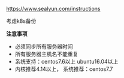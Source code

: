 

https://www.sealyun.com/instructions



考虑k8s备份



**注意事项**

- 必须同步所有服务器时间
- 所有服务器主机名不能重复
- 系统支持：centos7.6以上 ubuntu16.04以上
- 内核推荐4.14以上， 系统推荐：centos7.7